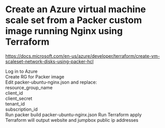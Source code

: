 # Create an Azure virtual machine scale set from a Packer custom image running Nginx using Terraform

https://docs.microsoft.com/en-us/azure/developer/terraform/create-vm-scaleset-network-disks-using-packer-hcl

Log in to Azure  
Create RG for Packer image    
Edit packer-ubuntu-nginx.json and replace:   
   resource_group_name  
   client_id  
   client_secret  
   tenant_id  
   subscription_id  
Run packer build packer-ubuntu-nginx.json
Run Terraform apply  
Terraform will output website and jumpbox public ip addresses  


